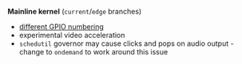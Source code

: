 **Mainline kernel** (`current`/`edge` branches)

- [different GPIO numbering](https://linux-sunxi.org/GPIO)
- experimental video acceleration
- `schedutil` governor may cause clicks and pops on audio output  - change to `ondemand` to work around this issue
